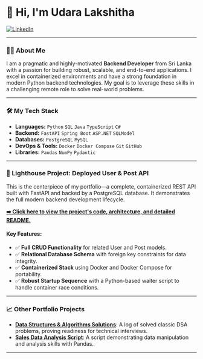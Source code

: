 # 👋 Hi, I'm Udara Lakshitha

<p align="left">
  <a href="https://www.linkedin.com/in/udara-lakshitha/" target="_blank">
    <img src="https://img.shields.io/badge/LinkedIn-0077B5?style=for-the-badge&logo=linkedin&logoColor=white" alt="LinkedIn"/>
  </a>
</p>

---

### 👨‍💻 About Me

I am a pragmatic and highly-motivated **Backend Developer** from Sri Lanka with a passion for building robust, scalable, and end-to-end applications. I excel in containerized environments and have a strong foundation in modern Python backend technologies. My goal is to leverage these skills in a challenging remote role to solve real-world problems.

---

### 🛠️ My Tech Stack

- **Languages:** `Python` `SQL` `Java` `TypeScript` `C#`
- **Backend:** `FastAPI` `Spring Boot` `ASP.NET` `SQLModel`
- **Databases:** `PostgreSQL` `MySQL`
- **DevOps & Tools:** `Docker` `Docker Compose` `Git` `GitHub`
- **Libraries:** `Pandas` `NumPy` `Pydantic`

---

### 🌟 Lighthouse Project: Deployed User & Post API

This is the centerpiece of my portfolio—a complete, containerized REST API built with FastAPI and backed by a PostgreSQL database. It demonstrates the full modern backend development lifecycle.

**[➡️ Click here to view the project's code, architecture, and detailed README.](https://github.com/udara-lakshitha/python-backend-sprint-portfolio/tree/main/05-user-post-api)**

#### Key Features:
- ✅ **Full CRUD Functionality** for related User and Post models.
- ✅ **Relational Database Schema** with foreign key constraints for data integrity.
- ✅ **Containerized Stack** using Docker and Docker Compose for portability.
- ✅ **Robust Startup Sequence** with a Python-based waiter script to handle container race conditions.

---

### 📈 Other Portfolio Projects

- **[Data Structures & Algorithms Solutions](https://github.com/udara-lakshitha/python-backend-sprint-portfolio/tree/main/04-dsa-essentials)**: A log of solved classic DSA problems, proving readiness for technical interviews.
- **[Sales Data Analysis Script](https://github.com/udara-lakshitha/python-backend-sprint-portfolio/tree/main/02-data-analysis-basics)**: A script demonstrating data manipulation and analysis skills with Pandas.

---

